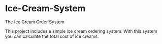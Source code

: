 # Ice-Cream-System
The Ice Cream Order System

This project includes a simple ice cream ordering system.
With this system you can calculate the total cost of ice creams.
